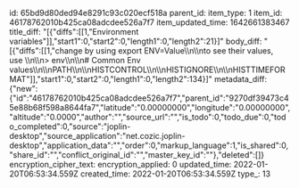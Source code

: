 id: 65bd9d80ded94e8291c93c020ecf518a
parent_id: 
item_type: 1
item_id: 46178762010b425ca08adcdee526a7f7
item_updated_time: 1642661383467
title_diff: "[{\"diffs\":[[1,\"Environment variables\"]],\"start1\":0,\"start2\":0,\"length1\":0,\"length2\":21}]"
body_diff: "[{\"diffs\":[[1,\"change by using export ENV=Value\\\n\\\nto see their values, use \\\n\\\n> env\\\n\\\n# Common Env values\\\n\\\nPATH\\\n\\\nHISTCONTROL\\\n\\\nHISTIGNORE\\\n\\\nHISTTIMEFORMAT\"]],\"start1\":0,\"start2\":0,\"length1\":0,\"length2\":134}]"
metadata_diff: {"new":{"id":"46178762010b425ca08adcdee526a7f7","parent_id":"9270df39473c45e88b68f598a8644fa7","latitude":"0.00000000","longitude":"0.00000000","altitude":"0.0000","author":"","source_url":"","is_todo":0,"todo_due":0,"todo_completed":0,"source":"joplin-desktop","source_application":"net.cozic.joplin-desktop","application_data":"","order":0,"markup_language":1,"is_shared":0,"share_id":"","conflict_original_id":"","master_key_id":""},"deleted":[]}
encryption_cipher_text: 
encryption_applied: 0
updated_time: 2022-01-20T06:53:34.559Z
created_time: 2022-01-20T06:53:34.559Z
type_: 13